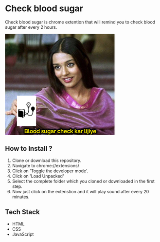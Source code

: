 # Check blood sugar

Check blood sugar is chrome extention that will remind you to check blood sugar after every 2 hours.

![Demo Photo](./banner.jpg)


## How to Install ?
1. Clone or download this repository.
2. Navigate to chrome://extensions/
3. Click on 'Toggle the developer mode'.
4. Click on 'Load Unpacked'
5. Select the complete folder which you cloned or downloaded in the first step.
6. Now just click on the extenstion and it will play sound after every 20 minutes.

## Tech Stack
- HTML
- CSS
- JavaScript
